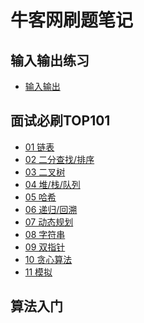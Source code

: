 # 牛客网刷题笔记
## 输入输出练习
* [输入输出](https://github.com/liuqian62/notebook/blob/main/%E7%89%9B%E5%AE%A2%E7%BD%91%E5%88%B7%E9%A2%98%E7%AC%94%E8%AE%B0/%E8%BE%93%E5%85%A5%E8%BE%93%E5%87%BA%E7%BB%83%E4%B9%A0.md)
## 面试必刷TOP101
* [01 链表]()
* [02 二分查找/排序]()
* [03 二叉树]()
* [04 堆/栈/队列]()
* [05 哈希]()
* [06 递归/回溯]()
* [07 动态规划]()
* [08 字符串]()
* [09 双指针]()
* [10 贪心算法]()
* [11 模拟]()
## 算法入门
